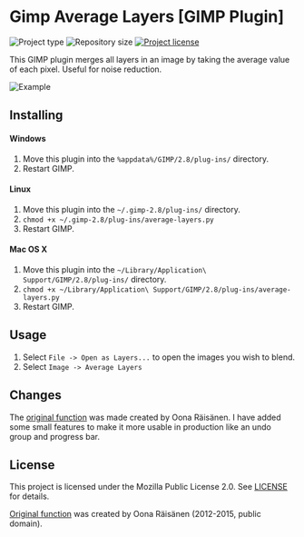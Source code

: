 # Gimp Average Layers [GIMP Plugin]
![](https://img.shields.io/badge/type-Python-blue.svg "Project type")
![](https://img.shields.io/github/repo-size/jerboa88/README-Template.svg "Repository size")
[![](https://img.shields.io/github/license/jerboa88/README-Template.svg "Project license")](LICENSE)


This GIMP plugin merges all layers in an image by taking the average value of each pixel. Useful for noise reduction.

![Example](/example.png?raw=true "Example")


## Installing

#### Windows
1. Move this plugin into the `%appdata%/GIMP/2.8/plug-ins/` directory.
2. Restart GIMP.


#### Linux
1. Move this plugin into the `~/.gimp-2.8/plug-ins/` directory.
2. `chmod +x ~/.gimp-2.8/plug-ins/average-layers.py`
3. Restart GIMP.


#### Mac OS X
1. Move this plugin into the `~/Library/Application\ Support/GIMP/2.8/plug-ins/` directory.
2. `chmod +x ~/Library/Application\ Support/GIMP/2.8/plug-ins/average-layers.py`
3. Restart GIMP.


## Usage
1. Select `File -> Open as Layers...` to open the images you wish to blend.
2. Select `Image -> Average Layers`


## Changes
The [original function][1] was made created by Oona Räisänen. I have added some small features to make it more usable in production like an undo group and progress bar.


## License
This project is licensed under the Mozilla Public License 2.0. See [LICENSE](LICENSE) for details.

[Original function][1] was created by Oona Räisänen (2012-2015, public domain).


[1]: https://github.com/windytan/gimp-average-layers
